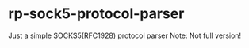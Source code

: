 rp-sock5-protocol-parser
========================
Just a simple SOCKS5(RFC1928) protocol parser
Note: Not full version!

